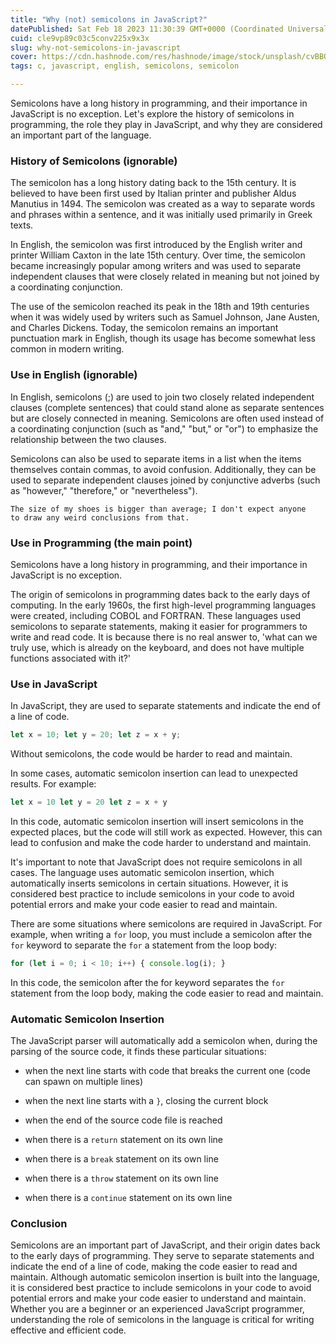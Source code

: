 ```yaml
---
title: "Why (not) semicolons in JavaScript?"
datePublished: Sat Feb 18 2023 11:30:39 GMT+0000 (Coordinated Universal Time)
cuid: cle9vp89c03c5conv225x9x3x
slug: why-not-semicolons-in-javascript
cover: https://cdn.hashnode.com/res/hashnode/image/stock/unsplash/cvBBO4PzWPg/upload/3528784117353941ce7325be60a1ad19.jpeg
tags: c, javascript, english, semicolons, semicolon

---
```


Semicolons have a long history in programming, and their importance in JavaScript is no exception. Let's explore the history of semicolons in programming, the role they play in JavaScript, and why they are considered an important part of the language.

### History of Semicolons (ignorable)

The semicolon has a long history dating back to the 15th century. It is believed to have been first used by Italian printer and publisher Aldus Manutius in 1494. The semicolon was created as a way to separate words and phrases within a sentence, and it was initially used primarily in Greek texts.

In English, the semicolon was first introduced by the English writer and printer William Caxton in the late 15th century. Over time, the semicolon became increasingly popular among writers and was used to separate independent clauses that were closely related in meaning but not joined by a coordinating conjunction.

The use of the semicolon reached its peak in the 18th and 19th centuries when it was widely used by writers such as Samuel Johnson, Jane Austen, and Charles Dickens. Today, the semicolon remains an important punctuation mark in English, though its usage has become somewhat less common in modern writing.

### Use in English (ignorable)

In English, semicolons (;) are used to join two closely related independent clauses (complete sentences) that could stand alone as separate sentences but are closely connected in meaning. Semicolons are often used instead of a coordinating conjunction (such as "and," "but," or "or") to emphasize the relationship between the two clauses.

Semicolons can also be used to separate items in a list when the items themselves contain commas, to avoid confusion. Additionally, they can be used to separate independent clauses joined by conjunctive adverbs (such as "however," "therefore," or "nevertheless").

```plaintext
The size of my shoes is bigger than average; I don't expect anyone 
to draw any weird conclusions from that.
```

### Use in Programming (the main point)

Semicolons have a long history in programming, and their importance in JavaScript is no exception.

The origin of semicolons in programming dates back to the early days of computing. In the early 1960s, the first high-level programming languages were created, including COBOL and FORTRAN. These languages used semicolons to separate statements, making it easier for programmers to write and read code. It is because there is no real answer to, 'what can we truly use, which is already on the keyboard, and does not have multiple functions associated with it?'

### Use in JavaScript

In JavaScript, they are used to separate statements and indicate the end of a line of code.

```javascript
let x = 10; let y = 20; let z = x + y;
```

Without semicolons, the code would be harder to read and maintain.

In some cases, automatic semicolon insertion can lead to unexpected results. For example:

```javascript
let x = 10 let y = 20 let z = x + y
```

In this code, automatic semicolon insertion will insert semicolons in the expected places, but the code will still work as expected. However, this can lead to confusion and make the code harder to understand and maintain.

It's important to note that JavaScript does not require semicolons in all cases. The language uses automatic semicolon insertion, which automatically inserts semicolons in certain situations. However, it is considered best practice to include semicolons in your code to avoid potential errors and make your code easier to read and maintain.

There are some situations where semicolons are required in JavaScript. For example, when writing a `for` loop, you must include a semicolon after the `for` keyword to separate the `for` a statement from the loop body:

```javascript
for (let i = 0; i < 10; i++) { console.log(i); }
```

In this code, the semicolon after the for keyword separates the `for` statement from the loop body, making the code easier to read and maintain.

### Automatic Semicolon Insertion

The JavaScript parser will automatically add a semicolon when, during the parsing of the source code, it finds these particular situations:

* when the next line starts with code that breaks the current one (code can spawn on multiple lines)
    
* when the next line starts with a `}`, closing the current block
    
* when the end of the source code file is reached
    
* when there is a `return` statement on its own line
    
* when there is a `break` statement on its own line
    
* when there is a `throw` statement on its own line
    
* when there is a `continue` statement on its own line
    

### Conclusion

Semicolons are an important part of JavaScript, and their origin dates back to the early days of programming. They serve to separate statements and indicate the end of a line of code, making the code easier to read and maintain. Although automatic semicolon insertion is built into the language, it is considered best practice to include semicolons in your code to avoid potential errors and make your code easier to understand and maintain. Whether you are a beginner or an experienced JavaScript programmer, understanding the role of semicolons in the language is critical for writing effective and efficient code.